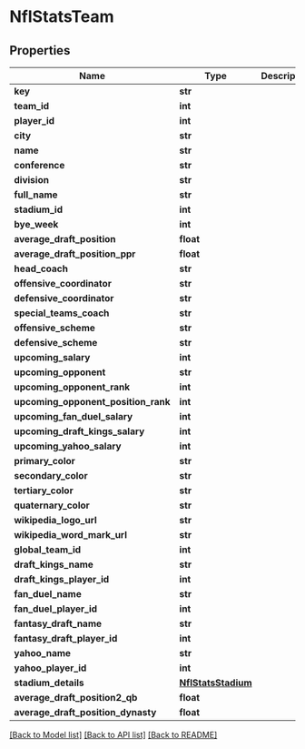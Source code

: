 # NflStatsTeam

## Properties
Name | Type | Description | Notes
------------ | ------------- | ------------- | -------------
**key** | **str** |  | [optional] 
**team_id** | **int** |  | [optional] 
**player_id** | **int** |  | [optional] 
**city** | **str** |  | [optional] 
**name** | **str** |  | [optional] 
**conference** | **str** |  | [optional] 
**division** | **str** |  | [optional] 
**full_name** | **str** |  | [optional] 
**stadium_id** | **int** |  | [optional] 
**bye_week** | **int** |  | [optional] 
**average_draft_position** | **float** |  | [optional] 
**average_draft_position_ppr** | **float** |  | [optional] 
**head_coach** | **str** |  | [optional] 
**offensive_coordinator** | **str** |  | [optional] 
**defensive_coordinator** | **str** |  | [optional] 
**special_teams_coach** | **str** |  | [optional] 
**offensive_scheme** | **str** |  | [optional] 
**defensive_scheme** | **str** |  | [optional] 
**upcoming_salary** | **int** |  | [optional] 
**upcoming_opponent** | **str** |  | [optional] 
**upcoming_opponent_rank** | **int** |  | [optional] 
**upcoming_opponent_position_rank** | **int** |  | [optional] 
**upcoming_fan_duel_salary** | **int** |  | [optional] 
**upcoming_draft_kings_salary** | **int** |  | [optional] 
**upcoming_yahoo_salary** | **int** |  | [optional] 
**primary_color** | **str** |  | [optional] 
**secondary_color** | **str** |  | [optional] 
**tertiary_color** | **str** |  | [optional] 
**quaternary_color** | **str** |  | [optional] 
**wikipedia_logo_url** | **str** |  | [optional] 
**wikipedia_word_mark_url** | **str** |  | [optional] 
**global_team_id** | **int** |  | [optional] 
**draft_kings_name** | **str** |  | [optional] 
**draft_kings_player_id** | **int** |  | [optional] 
**fan_duel_name** | **str** |  | [optional] 
**fan_duel_player_id** | **int** |  | [optional] 
**fantasy_draft_name** | **str** |  | [optional] 
**fantasy_draft_player_id** | **int** |  | [optional] 
**yahoo_name** | **str** |  | [optional] 
**yahoo_player_id** | **int** |  | [optional] 
**stadium_details** | [**NflStatsStadium**](NflStatsStadium.md) |  | [optional] 
**average_draft_position2_qb** | **float** |  | [optional] 
**average_draft_position_dynasty** | **float** |  | [optional] 

[[Back to Model list]](../README.md#documentation-for-models) [[Back to API list]](../README.md#documentation-for-api-endpoints) [[Back to README]](../README.md)

